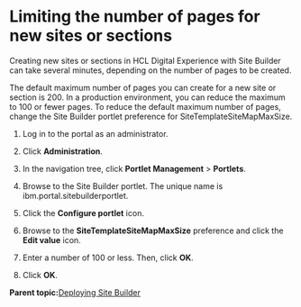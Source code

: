 # Limiting the number of pages for new sites or sections

Creating new sites or sections in HCL Digital Experience with Site Builder can take several minutes, depending on the number of pages to be created.

The default maximum number of pages you can create for a new site or section is 200. In a production environment, you can reduce the maximum to 100 or fewer pages. To reduce the default maximum number of pages, change the Site Builder portlet preference for SiteTemplateSiteMapMaxSize.

1.  Log in to the portal as an administrator.

2.  Click **Administration**.

3.  In the navigation tree, click **Portlet Management** \> **Portlets**.

4.  Browse to the Site Builder portlet. The unique name is ibm.portal.sitebuilderportlet.

5.  Click the **Configure portlet** icon.

6.  Browse to the **SiteTemplateSiteMapMaxSize** preference and click the **Edit value** icon.

7.  Enter a number of 100 or less. Then, click **OK**.

8.  Click **OK**.


**Parent topic:**[Deploying Site Builder](../sitebuilder/sitebuilder_access.md)

